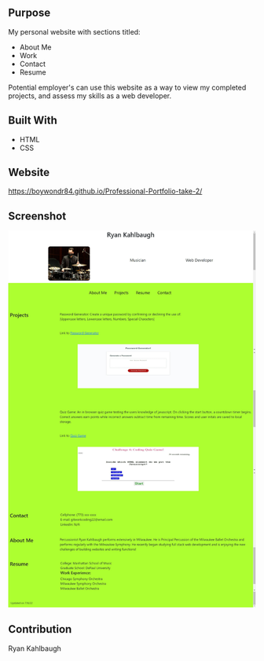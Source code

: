 ## Purpose
My personal website with sections titled:

* About Me
* Work
* Contact
* Resume

Potential employer's can use this website as a way to view my completed projects, and assess my skills as a web developer.

## Built With
* HTML
* CSS

## Website
https://boywondr84.github.io/Professional-Portfolio-take-2/

## Screenshot
<img src=".\assets\images\screenshot.png" />

## Contribution
Ryan Kahlbaugh
